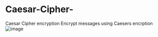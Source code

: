 # Caesar-Cipher-
Caesar Cipher encryption
Encrypt messages using Caesers encrption
![image](https://user-images.githubusercontent.com/59716037/115977215-b3484700-a52a-11eb-9808-d7cdb31ac660.png)
